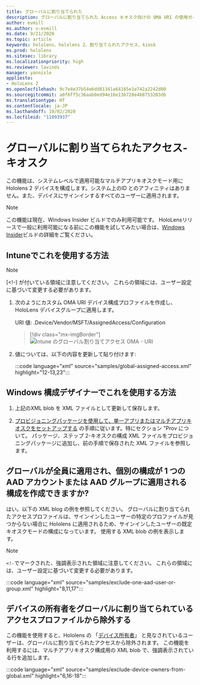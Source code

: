 ```yaml
---
title: グローバルに割り当てられた
description: グローバルに割り当てられた Access キオスク向けの OMA URI の使用ガイド
author: evmill
ms.author: v-evmill
ms.date: 9/21/2020
ms.topic: article
keywords: hololens、hololens 2、割り当てられたアクセス、kiosk
ms.prod: hololens
ms.sitesec: library
ms.localizationpriority: high
ms.reviewer: lavinds
manager: yannisle
appliesto:
- HoloLens 2
ms.openlocfilehash: 9c7e4e37b54e6dd81341a64165e1e742a2242d00
ms.sourcegitcommit: a0f6ff5c36aab0ed94e16e136728e4b8753203db
ms.translationtype: HT
ms.contentlocale: ja-JP
ms.lasthandoff: 10/02/2020
ms.locfileid: "11093937"
---
```

# グローバルに割り当てられたアクセス-キオスク

この機能は、システムレベルで適用可能なマルチアプリキオスクモード用に Hololens 2 デバイスを構成します。システム上のID とのアフィニティはありません。また、デバイスにサインインするすべてのユーザーに適用されます。 

> [!NOTE]
> この機能は現在、Windows Insider ビルドでのみ利用可能です。  HoloLensリリースで一般に利用可能になる前にこの機能を試してみたい場合は、[Windows Insider](hololens-insider.md)ビルドの詳細をご覧ください。
 
## Intuneでこれを使用する方法 

> [!NOTE]
> [<!-] が付いている領域に注意してください。 これらの領域には、ユーザー設定に基づいて変更する必要があります。 

1.  次のようにカスタム OMA URI デバイス構成プロファイルを作成し、HoloLens デバイスグループに適用します。 

    URI 値: .Device/Vendor/MSFT/AssignedAccess/Configuration
   
    > [!div class="mx-imgBorder"]
    > ![Intune のグローバル割り当てアクセス OMA - URI](images/global-assigned-access-omauri.png)

2.  値については、以下の内容を更新して貼り付けます: 

    :::code language="xml" source="samples/global-assigned-access.xml" highlight="12-13,23":::

## Windows 構成デザイナーでこれを使用する方法 
 
1.  上記のXML blob を XML ファイルとして更新して保存します。 

2.  [プロビジョニングパッケージを使用して、単一アプリまたはマルチアプリキオスクをセットアップする](https://docs.microsoft.com/hololens/hololens-kiosk#use-a-provisioning-package-to-set-up-a-single-app-or-multi-app-kiosk) の手順に従います。特にセクション "Prov について。 パッケージ、ステップ 2-キオスクの構成 XML ファイルをプロビジョニングパッケージに追加し、前の手順で保存された XML ファイルを参照します。 

## グローバルが全員に適用され、個別の構成が 1 つの AAD アカウントまたは AAD グループに適用される構成を作成できますか? 

はい。以下の XML blog の例を参照してください。 グローバルに割り当てられたアクセスプロファイルは、サインインしたユーザーの特定のプロファイルが見つからない場合に Hololens に適用されるため、サインインしたユーザーの既定キオスクモードの構成になっています。 使用する XML blob の例を表示します。 

> [!NOTE]
> `<!-`でマークされた、強調表示された領域に注意してください。 これらの領域には、ユーザー設定に基づいて変更する必要があります。 

 :::code language="xml" source="samples/exclude-one-aad-user-or-group.xml" highlight="8,11,17":::

## デバイスの所有者をグローバルに割り当てられているアクセスプロファイルから除外する

この機能を使用すると、Hololens の 「[デバイス所有者](security-adminless-os.md)」 と見なされているユーザーは、グローバルに割り当てられたアクセスから除外されます。 この機能を利用するには、マルチアプリキオスク構成用の XML blob で、強調表示されている行を追加します。 

 :::code language="xml" source="samples/exclude-device-owners-from-global.xml" highlight="6,16-18":::
 
